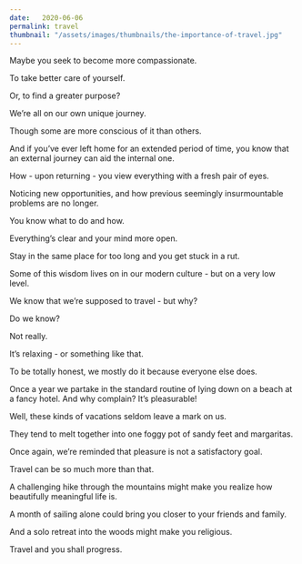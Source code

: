 ```yaml
---
date:   2020-06-06
permalink: travel
thumbnail: "/assets/images/thumbnails/the-importance-of-travel.jpg"
---
```

Maybe you seek to become more compassionate.

To take better care of yourself.

Or, to find a greater purpose?

We’re all on our own unique journey.

Though some are more conscious of it than others.

And if you’ve ever left home for an extended period of time, you know that an external journey can aid the internal one.

How - upon returning - you view everything with a fresh pair of eyes.

Noticing new opportunities, and how previous seemingly insurmountable problems are no longer.

You know what to do and how.

Everything’s clear and your mind more open.

Stay in the same place for too long and you get stuck in a rut.

Some of this wisdom lives on in our modern culture - but on a very low level.

We know that we’re supposed to travel - but why?

Do we know?

Not really.

It’s relaxing - or something like that.

To be totally honest, we mostly do it because everyone else does.

Once a year we partake in the standard routine of lying down on a beach at a fancy hotel. And why complain? It’s pleasurable!

Well, these kinds of vacations seldom leave a mark on us.

They tend to melt together into one foggy pot of sandy feet and margaritas.

Once again, we’re reminded that pleasure is not a satisfactory goal.

Travel can be so much more than that.

A challenging hike through the mountains might make you realize how beautifully meaningful life is.

A month of sailing alone could bring you closer to your friends and family.

And a solo retreat into the woods might make you religious.

Travel and you shall progress.